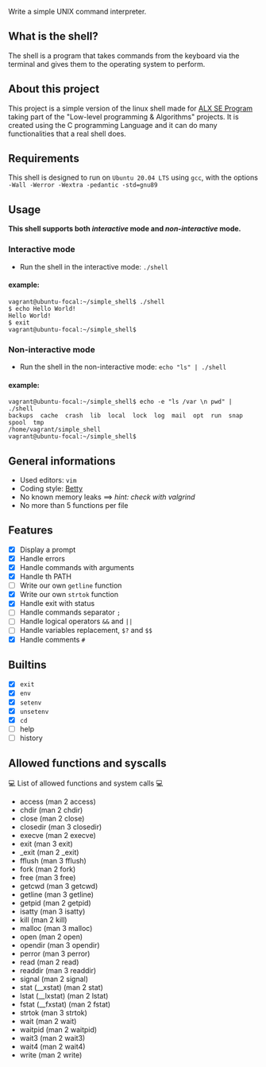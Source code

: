 Write a simple UNIX command interpreter.
## What is the shell?
The shell is a program that takes commands from the keyboard via the terminal and gives them to the operating system to perform.
## About this project
This project is a simple version of the linux shell made for [ALX SE Program](https://www.alxafrica.com/software-engineering/) taking part of the "Low-level programming & Algorithms" projects.
It is created using the C programming Language and it can do many functionalities that a real shell does.
## Requirements
This shell is designed to run on `Ubuntu 20.04 LTS` using `gcc`, with the options `-Wall -Werror -Wextra -pedantic -std=gnu89`
## Usage
**This shell supports both _interactive_ mode and _non-interactive_ mode.**
### Interactive mode
- Run the shell in the interactive mode: `./shell`
#### example:
```
vagrant@ubuntu-focal:~/simple_shell$ ./shell
$ echo Hello World!
Hello World!
$ exit
vagrant@ubuntu-focal:~/simple_shell$ 
```
### Non-interactive mode
- Run the shell in the non-interactive mode: `echo "ls" | ./shell`
#### example:
```
vagrant@ubuntu-focal:~/simple_shell$ echo -e "ls /var \n pwd" | ./shell
backups  cache  crash  lib  local  lock  log  mail  opt  run  snap  spool  tmp
/home/vagrant/simple_shell
vagrant@ubuntu-focal:~/simple_shell$ 
```
## General informations
- Used editors: `vim`
- Coding style: [Betty](https://github.com/holbertonschool/Betty/wiki)
- No known memory leaks ==> *hint: check with valgrind*
- No more than 5 functions per file
## Features
- [x] Display a prompt
- [x] Handle errors
- [x] Handle commands with arguments
- [x] Handle th PATH
- [ ] Write our own `getline` function
- [x] Write our own `strtok` function
- [x] Handle exit with status
- [ ] Handle commands separator `;`
- [ ] Handle logical operators `&&` and `||`
- [ ] Handle variables replacement, `$?` and `$$`
- [x] Handle comments `#`
## Builtins
- [x] `exit`
- [x] `env`
- [x] `setenv`
- [x] `unsetenv`
- [x] `cd`
- [ ] help
- [ ] history
## Allowed functions and syscalls
:computer: List of allowed functions and system calls :computer:
- access (man 2 access)
- chdir (man 2 chdir)
- close (man 2 close)
- closedir (man 3 closedir)
- execve (man 2 execve)
- exit (man 3 exit)
- _exit (man 2 _exit)
- fflush (man 3 fflush)
- fork (man 2 fork)
- free (man 3 free)
- getcwd (man 3 getcwd)
- getline (man 3 getline)
- getpid (man 2 getpid)
- isatty (man 3 isatty)
- kill (man 2 kill)
- malloc (man 3 malloc)
- open (man 2 open)
- opendir (man 3 opendir)
- perror (man 3 perror)
- read (man 2 read)
- readdir (man 3 readdir)
- signal (man 2 signal)
- stat (__xstat) (man 2 stat)
- lstat (__lxstat) (man 2 lstat)
- fstat (__fxstat) (man 2 fstat)
- strtok (man 3 strtok)
- wait (man 2 wait)
- waitpid (man 2 waitpid)
- wait3 (man 2 wait3)
- wait4 (man 2 wait4)
- write (man 2 write)


